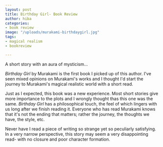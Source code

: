 ```yaml
---
layout: post
title: Birthday Girl- Book Review
author: hiba
categories:
- book review
image: "/uploads/murakami-birthdaygirl.jpg"
tags:
- magical realism
- bookreview

---
```

A short story with an aura of mysticism...

_Birthday Girl_ by Murakami is the first book I picked up of this author. I've seen mixed opinions on Murakami's works and I thought I'd start the journey to Murakami's magical realistic world with a short read. 

Just as I expected, this book was a new experience. Most short stories give more importance to the plots and I wrongly thought thas this one was the same. _Birthday Girl_ has a philosophical touch, the feel of which lingers with us long after we finish reading it. Everyone who has read Murakami knows that it's not the ending that matters; rather the journey, the thoughts we have, the style, etc.

Never have I read a piece of writing so strange yet so peculiarly satisfying. In a very narrow perspective, this story may seem a very disappointing read- with no closure and poor character formation. 